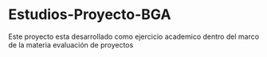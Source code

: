 # Estudios-Proyecto-BGA
Este proyecto esta desarrollado como ejercicio academico dentro del marco de la materia evaluación de proyectos
